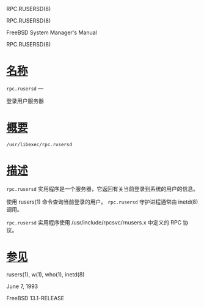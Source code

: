   RPC.RUSERSD(8)  

RPC.RUSERSD(8)

FreeBSD System Manager's Manual

RPC.RUSERSD(8)

[名称](#__u540D___u79F0_)
=======================

`rpc.rusersd` —

登录用户服务器

[概要](#__u6982___u8981_)
=======================

`/usr/libexec/rpc.rusersd`

[描述](#__u63CF___u8FF0_)
=======================

`rpc.rusersd` 实用程序是一个服务器，它返回有关当前登录到系统的用户的信息。

使用 rusers(1) 命令查询当前登录的用户。 `rpc.rusersd` 守护进程通常由 inetd(8) 调用。

`rpc.rusersd` 实用程序使用 /usr/include/rpcsvc/rnusers.x 中定义的 RPC 协议。

[参见](#__u53C2___u89C1_)
=======================

rusers(1), w(1), who(1), inetd(8)

June 7, 1993

FreeBSD 13.1-RELEASE